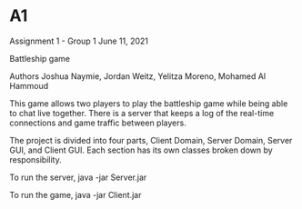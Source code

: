 # A1
Assignment 1 - Group 1
June 11, 2021

Battleship game

Authors Joshua Naymie, Jordan Weitz, Yelitza Moreno, Mohamed Al Hammoud

This game allows two players to play the battleship game while being able to chat live together.
There is a server that keeps a log of the real-time connections and game traffic between players.

The project is divided into four parts, Client Domain, Server Domain, Server GUI, and Client GUI. Each section has its own classes broken down by responsibility.



To run the server, java -jar Server.jar

To run the game, java -jar Client.jar


